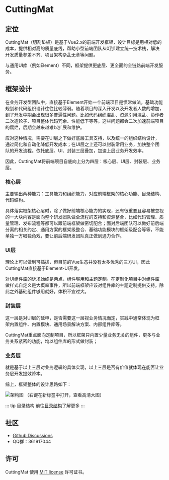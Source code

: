 # CuttingMat

## 定位

CuttingMat（切割垫板）是基于Vue2.x的前端开发框架，设计目标是用相对低的成本，提供相对高的质量底线，帮助小型前端团队从0到1建立统一技术栈，解决开发质量参差不齐、项目架构杂乱无章等问题。

与通用UI库（例如Element）不同，框架提供更底层、更全面的全链路前端开发服务。

## 框架设计

在业务开发型团队中，直接基于Element开始一个前端项目是惯常做法，基础功能规划和代码组织设计往往比较薄弱。随着项目的深入开发以及开发者人数的增加，到了开发中期会出现很多普遍性问题。比如代码组织混乱、资源引用混乱、协作者二次造轮子、项目整体代码冗余、性能低下等等。这些问题都会二次加速前端项目的腐烂，后期会越来越难以扩展和维护。

应对这种情况，需要在UI层之下做好底层工具支持，以及统一的组织结构设计，通过简化和自动化降低开发成本；在UI层之上还可以封装常用业务，加快整个团队的开发流程。依托底层、UI、封装三层叠加，加速上层业务开发效率。

因此，CuttingMat将前端项目自底向上分为四层：核心层、UI层、封装层、业务层。

### 核心层

主要输出两种能力：工具能力和组织能力，对应前端框架的核心功能、目录结构、代码结构。

具体落实框架核心层时，除了做好前端核心能力的实现，还有很重要且容易被忽视的一大块内容是面向整个研发团队做全流程的支持和资源整合，比如代码管理、质量管理、发布流程等都可以跟前端框架做密切配合；面对后端团队可以做好前后端分离的相关约定、通用方案的框架级整合、基础功能模块的框架级配合等等，不能单独一方唱独角戏，要让前后端研发团队真正做到通力合作。

### UI层

理论上可以做到可插拔，但目前的Vue生态并没有太多优秀的三方UI，因此CuttingMat直接基于Element-UI开发。

对UI组件库的诉求始终是两点，组件够用和主题定制。在定制化项目中对组件库做样式自定义是大概率事件，所以前端框架应该对组件库的主题定制提供支持。除此之外基础组件够用就好，体积不宜过大。

### 封装层

这一层是对UI层的延申，是否需要这一层视业务情况而定，实践中通常体现为框架内置组件、内置模块、通用场景解决方案、内部组件库等。

CuttingMat重点面向定制项目，所以框架只内置少量业务无关的组件，更多与业务关系紧密的功能，均以组件库的形式做封装；

### 业务层

就是基于以上三层对业务逻辑的具体实现，以上三层是否有价值就体现在能否让业务层开发提效降本。

综上，框架整体的设计思路如下：

![架构图](/assets/img/CuttingMat.png)
（右键在新标签中打开，查看高清大图）

::: tip 目录结构
前往[目录结构](./structure)了解更多
:::

## 社区

- [Github Discussions](https://github.com/cutting-mat/template-element-ui/discussions)
- QQ群：361917044

## 许可

CuttingMat 使用 [MIT license](https://opensource.org/licenses/MIT) 许可证书。
